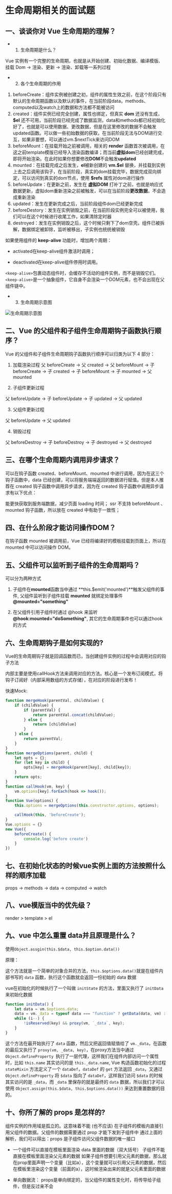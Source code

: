 # 生命周期相关的面试题

## 一、谈谈你对 Vue 生命周期的理解？

+ 1. 生命周期是什么？

Vue 实例有一个完整的生命周期，也就是从开始创建、初始化数据、编译模版、挂载 Dom -> 渲染、更新 -> 渲染、卸载等一系列过程

+ 2. 各个生命周期的作用

1. beforeCreate：组件实例被创建之初，组件的属性生效之前，在这个阶段只有默认的生命周期函数以及默认的事件，在当前阶段data，methods、computed以及watch上的数据和方法都不能被访问
2. created：组件实例已经完全创建，属性也绑定，但真实 **dom** 还没有生成，**\$el** 还不可用，当前阶段已经完成了数据监测，data和methods都已经初始化好了，也就是可以使用数据、更改数据，但是在这里修改的数据不会触发updated函数。可以做一些初始数据的获取，在当前阶段无法与DOM进行交互，如果非要想，可以通过vm.$nextTick来访问DOM
3. beforeMount：在挂载开始之前被调用，相关的 **render** 函数首次被调用，在这之前template模版已经导入渲染函数编译；而当前**虚拟dom**已经创建完成，即将开始渲染。在此时如果你想要修改**DOM**不会触发**updated**
4. mounted：在挂载完成之后发生，**el**被新创建的 **vm.\$el** 替换，并挂载到实例上去之后调用该钩子，在当前阶段，真实的dom挂载完毕，数据完成双向绑定，可以访问到真实的dom节点，使用 **$refs** 属性对dom进行操作
5. beforeUpdate：在更新之前，发生在 **虚拟DOM** 打补丁之前，也就是响应式数据更新，虚拟dom重新渲染之前被触发，可以在当前阶段**更改数据**，不会造成重新渲染
6. updated：发生在更新完成之后，当前阶段组件dom已经更新完成
7. beforeDestory：发生在实例销毁之前，在当前阶段实例完全可以被使用，我们可以在这个时候进行收尾工作，如果清除定时器
8. destroyed：发生在实例销毁之后，这个时候只剩下了dom空壳。组件已被拆解，数据绑定被卸除，监听被移出，子实例也统统被销毁

如果使用组件的 **keep-alive** 功能时，增加两个周期：

+ activated在keep-alive组件激活时调用；

+ deactivated在keep-alive组件停用时调用。

`<keep-alive>`包裹动态组件时，会缓存不活动的组件实例，而不是销毁它们。`<keep-alive>`是一个抽象组件，它自身不会渲染一个DOM元素，也不会出现在父组件链中。

+ 3. 生命周期示意图

![生命周期示意图](./assets/lifeCycle.png)

## 二、Vue 的父组件和子组件生命周期钩子函数执行顺序？

Vue 的父组件和子组件生命周期钩子函数执行顺序可以归类为以下 4 部分：

1. 加载渲染过程
父 beforeCreate -> 父 created -> 父 beforeMount -> 子 beforeCreate -> 子 created -> 子 beforeMount -> 子 mounted -> 父 mounted


2. 子组件更新过程
   
父 beforeUpdate -> 子 beforeUpdate -> 子 updated -> 父 updated


3. 父组件更新过程
   
父 beforeUpdate -> 父 updated


4. 销毁过程
   
父 beforeDestroy -> 子 beforeDestroy -> 子 destroyed -> 父 destroyed

## 三、在哪个生命周期内调用异步请求？

可以在钩子函数 created、beforeMount、mounted 中进行调用，因为在这三个钩子函数中，data 已经创建，可以将服务端端返回的数据进行赋值。但是本人推荐在 created 钩子函数中调用异步请求，因为在 created 钩子函数中调用异步请求有以下优点：

能更快获取到服务端数据，减少页面 loading 时间；
ssr 不支持 beforeMount 、mounted 钩子函数，所以放在 created 中有助于一致性；

## 四、在什么阶段才能访问操作DOM？

在钩子函数 mounted 被调用前，Vue 已经将编译好的模板挂载到页面上，所以在 mounted 中可以访问操作 DOM。

## 五、父组件可以监听到子组件的生命周期吗？

可以分为两种方式

1. 子组件在**mounted**函数当中通过 **this.$emit('mounted')**触发父组件的事件, 父组件监听到子组件挂载 **mounted** 就绑定处理事件 **@mounted="something"**

2. 在父组件引用子组件时通过 @hook 来监听 **@hook:mounted="doSomething"**, 其它的生命周期事件也可以通过hook的方式

## 六、生命周期钩子是如何实现的?

Vue的生命周期钩子就是回调函数而已，当创建组件实例的过程中会调用对应的钩子方法

内部主要是使用callHook方法来调用对应的方法。核心是一个发布订阅模式，将钩子订阅好（内部采用数组的方式存储），在对应的阶段进行发布！

快速Mock:

```js
function mergeHook(parentVal, childValue) {
    if (childValue) {
        if (parentVal) {
            return parentVal.concat(childValue);
        } else {
            return [childValue]
        }
    } else {
        return parentVal;
    }
}
function mergeOptions(parent, child) {
    let opts = {};
    for (let key in child) {
        opts[key] = mergeHook(parent[key], child[key]);
    }
    return opts;
}
function callHook(vm, key) {
    vm.options[key].forEach(hook => hook());
}
function Vue(options) {
    this.options = mergeOptions(this.constructor.options, options);

    callHook(this, 'beforeCreate');
}
Vue.options = {}
new Vue({
    beforeCreate() {
        console.log('before create')
    }
})
```

## 七、在初始化状态的时候vue实例上面的方法按照什么样的顺序加载

props -> methods -> data -> computed -> watch

## 八、vue模版当中的优先级？

render > template > el

## 九、vue 中怎么重置 data并且原理是什么？

使用`Object.assgin(this.$data, this.$option.data())`

原理：

这个方法就是一个简单的对象合并的方法，`this.$options.data()`就是在组件内部书写的 `data` 函数，执行这个函数就会返回一份初始的 data 数据

vue在初始化的时候执行了一个叫做 `initState` 的方法，里面又执行了 `initData` 来初始化数据

```js
function initData() {
    let data = vm.$options.data;
    data = vm._data = typeof data === "function" ? getData(data, vm) : data || {};
    while (i--) {
        !isReserved(key) && proxy(vm, `_data`, key);
    }
}
```
这个方法在最开始执行了 `data` 函数，然后又把返回值赋值给了 `vm._data`，在函数的最后又执行了 `proxy(vm, _data, key)`，在proxy方法当中通过 `Object.defineProperty `执行了一层代理，这样我们在组件内部访问一个属性时，比如 `this.name` 其实访问的是 `this._data.name`, Vue 构造函数初始化的过程 `stateMixin` 方法定义了一个 `dataDef`，`dataDef` 的 `get` 方法返回 `_data`，又通过 `Object.defineProperty` 将 `$data` 指向了 `dataDef`，这样我们访问 `$data` 的时候其实访问的是 `_data`，而 `_data` 里保存的就是最终的 `data` 数据，所以我们才可以使用 `Object.assign(this.$data, this.$options.data())` 来达到重置数据的目的。

## 十、你所了解的 props 是怎样的?

组件实例的作用域是孤立的。这意味着不能 (也不应该) 在子组件的模板内直接引用父组件的数据。父组件的数据需要通过 prop 才能下发到子组件中 通过上面的解析，我们可以得出：props 是子组件访问父组件数据的唯一接口

+ 一个组件可以直接在模板里面渲染 data 里面的数据（双大括号） 子组件不能直接在模板里面渲染父元素的数据 如果子组件想要引用父元素的数据，那么就在prop里面声明一个变量（比如a），这个变量就可以引用父元素的数据，然后在模板里渲染这个变量（前面的a），这时候渲染出来的就是父元素里面的数据
  
+ 单向数据流： props是单向绑定的，当父组件的属性变化时，将传导给子组件，但是反过来不会